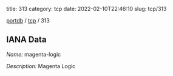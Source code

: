 title: 313
category: tcp
date: 2022-02-10T22:46:10
slug: tcp/313

[portdb](/) / [tcp](/category/tcp.html) / 313


## IANA Data

_Name:_ magenta-logic

_Description:_ Magenta Logic

